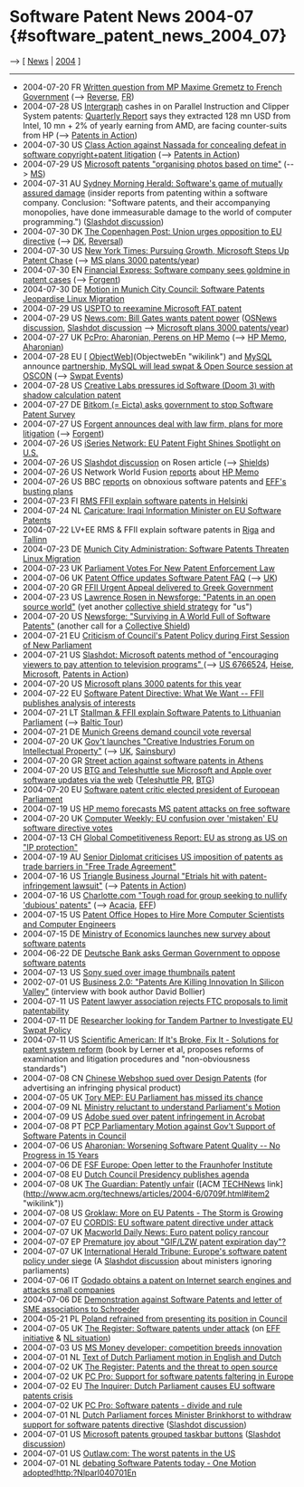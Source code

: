 # Software Patent News 2004-07 {#software_patent_news_2004_07}

\--\> \[ [ News](SwpatcninoEn "wikilink") \| [
2004](Swpatcnino04En "wikilink") \]

------------------------------------------------------------------------

-   2004-07-20 FR [ Written question from MP Maxime Gremetz to French
    Government](GremetzQuestParl040720En "wikilink") (\--\> [
    Reverse](ConsRevers04En "wikilink"), [ FR](SwpatfrEn "wikilink"))
-   2004-07-28 US [ Intergraph](IntergraphEn "wikilink") cashes in on
    Parallel Instruction and Clipper System patents: [Quarterly
    Report](http://home.businesswire.com/portal/site/google/index.jsp?ndmViewId=news_view&newsId=20040728006055&newsLang=en "wikilink")
    says they extracted 128 mn USD from Intel, 10 mn + 2% of yearly
    earning from AMD, are facing counter-suits from HP (\--\> [ Patents
    in Action](SwpikxraniEn "wikilink"))
-   2004-07-30 US [Class Action against Nassada for concealing defeat in
    software copyright+patent
    litigation](http://biz.yahoo.com/prnews/040730/nef022_1.html "wikilink")
    (\--\> [ Patents in Action](SwpikxraniEn "wikilink"))
-   2004-07-29 US [Microsoft patents \"organising photos based on
    time\"](http://appft1.uspto.gov/netacgi/nph-Parser?Sect1=PTO1&Sect2=HITOFF&d=PG01&p=1&u=%2Fnetahtml%2FPTO%2Fsrchnum.html&r=1&f=G&l=50&s1=%2220040145602%22.PGNR.&OS=DN/20040145602&RS=DN/20040145602 "wikilink")
    (\--\> [ MS](SwpatmicrosoftEn "wikilink"))
-   2004-07-31 AU [Sydney Morning Herald: Software\'s game of mutually
    assured
    damage](http://www.smh.com.au/articles/2004/07/30/1091080437270.html?oneclick=true "wikilink")
    (insider reports from patenting within a software company.
    Conclusion: \"Software patents, and their accompanying monopolies,
    have done immeasurable damage to the world of computer
    programming.\") ([Slashdot
    discussion](http://yro.slashdot.org/yro/04/08/01/2331201.shtml "wikilink"))
-   2004-07-30 DK [The Copenhagen Post: Union urges opposition to EU
    directive](http://www.cphpost.dk/get/80490.html "wikilink") (\--\> [
    DK](SwpatdkEn "wikilink"), [ Reversal](ConsRevers04En "wikilink"))
-   2004-07-30 US [New York Times: Pursuing Growth, Microsoft Steps Up
    Patent
    Chase](http://www.nytimes.com/2004/07/30/technology/30soft.html "wikilink")
    (\--\> [ MS plans 3000 patents/year](Microsoft040720En "wikilink"))
-   2004-07-30 EN [Financial Express: Software company sees goldmine in
    patent
    cases](http://www.financialexpress.com/fe_full_story.php?content_id=64683 "wikilink")
    (\--\> [ Forgent](ForgentEn "wikilink"))
-   2004-07-30 DE [ Motion in Munich City Council: Software Patents
    Jeopardise Linux Migration](Limux040730En "wikilink")
-   2004-07-29 US [ USPTO to reexamine Microsoft FAT
    patent](Pubpat040729En "wikilink")
-   2004-07-29 US [News.com: Bill Gates wants patent
    power](http://news.com.com/Gates+wants+patent+power/2100-1014_3-5288722.html?tag=nefd.top "wikilink")
    ([OSNews
    discussion](http://www.osnews.com/comment.php?news_id=7848 "wikilink"),
    [Slashdot
    discussion](http://yro.slashdot.org/article.pl?sid=04/07/29/2225246 "wikilink")
    \--\> [ Microsoft plans 3000
    patents/year](Microsoft040720En "wikilink"))
-   2004-07-27 UK [PcPro: Aharonian, Perens on HP
    Memo](http://www.pcpro.co.uk/news/news_story.php?id=61138 "wikilink")
    (\--\> [ HP Memo](Campbell040719En "wikilink"), [
    Aharonian](SwpataharonianEn "wikilink"))
-   2004-07-28 EU [
    [ObjectWeb](ObjectWeb "wikilink")](ObjectwebEn "wikilink") and [
    MySQL ](MysqlEn "wikilink") announce [partnership, MySQL will lead
    swpat & Open Source session at
    OSCON](http://www.categorynet.com/fr/cp/details.php?id=51186 "wikilink")
    (\--\> [ Swpat Events](SwpatpenmiEn "wikilink"))
-   2004-07-28 US [ Creative Labs pressures id Software (Doom 3) with
    shadow calculation patent](Creative040728En "wikilink")
-   2004-07-27 DE [ Bitkom (= Eicta) asks government to stop Software
    Patent Survey](Bitkom040727En "wikilink")
-   2004-07-27 US [Forgent announces deal with law firm, plans for more
    litigation](http://home.businesswire.com/portal/site/google/index.jsp?ndmViewId=news_view&newsId=20040727005862&newsLang=en "wikilink")
    (\--\> [ Forgent](ForgentEn "wikilink"))
-   2004-07-26 US [iSeries Network: EU Patent Fight Shines Spotlight on
    U.S.](http://www.iseriesnetwork.com/news/nwn/story.cfm?ID=18937&channel=news "wikilink")
-   2004-07-26 US [Slashdot
    discussion](http://yro.slashdot.org/article.pl?sid=04/07/26/2225251 "wikilink")
    on Rosen article (\--\> [ Shields](SwpatgacriEn "wikilink"))
-   2004-07-26 US Network World Fusion
    [reports](http://www.nwfusion.com/news/2004/0720hpmemo.html?nl "wikilink")
    about [ HP Memo](Campbell040719En "wikilink")
-   2004-07-26 US BBC
    [reports](http://news.bbc.co.uk/1/hi/technology/3920793.stm "wikilink")
    on obnoxious software patents and [ EFF\'s busting
    plans](EffSwpat04En "wikilink")
-   2004-07-23 FI [ RMS FFII explain software patents in
    Helsinki](Helsinki040723En "wikilink")
-   2004-07-24 NL [ Caricature: Iraqi Information Minister on EU
    Software Patents](Iraq040724En "wikilink")
-   2004-07-22 LV+EE RMS & FFII explain software patents in [
    Riga](Riga040722En "wikilink") and [
    Tallinn](Tallinn040722En "wikilink")
-   2004-07-23 DE [ Munich City Administration: Software Patents
    Threaten Linux Migration](Limux040723En "wikilink")
-   2004-07-23 UK [ Parliament Votes For New Patent Enforcement
    Law](UkPatentsAct04En "wikilink")
-   2004-07-06 UK [Patent Office updates Software Patent
    FAQ](http://www.patent.gov.uk/about/ippd/faq/softpat.htm#support "wikilink")
    (\--\> [ UK](SwpatukEn "wikilink"))
-   2004-07-20 GR [ FFII Urgent Appeal delivered to Greek
    Government](LtrConsRecvGr0406En "wikilink")
-   2004-07-23 US [Lawrence Rosen in Newsforge: \"Patents in an open
    source
    world\"](http://trends.newsforge.com/trends/04/07/22/201217.shtml?tid=147&tid=110&tid=132 "wikilink")
    (yet another [ collective shield strategy](SwpatgacriEn "wikilink")
    for \"us\")
-   2004-07-20 US [Newsforge: \"Surviving in A World Full of Software
    Patents\"](http://www.newsforge.com/print.pl?sid=04/07/19/2251254 "wikilink")
    (another call for a [ Collective Shield](SwpatgacriEn "wikilink"))
-   2004-07-21 EU [ Criticism of Council\'s Patent Policy during First
    Session of New Parliament](Savary040721En "wikilink")
-   2004-07-21 US [Slashdot: Microsoft patents method of \"encouraging
    viewers to pay attention to television programs\"
    ](http://yro.slashdot.org/article.pl?sid=04/07/22/2156240=155&tid=109 "wikilink")
    (\--\> [US
    6766524](http://patft.uspto.gov/netacgi/nph-Parser?Sect1=PTO1&Sect2=HITOFF&d=PALL&p=1&u=/netahtml/srchnum.htm&r=1&f=G&l=50&s1=6,766,524.WKU.&OS=PN/6,766,524&RS=PN/6,766,524 "wikilink"),
    [Heise](http://www.heise.de/newsticker/meldung/49363 "wikilink"), [
    Microsoft](SwpatmicrosoftEn "wikilink"), [ Patents in
    Action](SwpikxraniEn "wikilink"))
-   2004-07-20 US [ Microsoft plans 3000 patents for this
    year](Microsoft040720En "wikilink")
-   2004-07-22 EU [Software Patent Directive: What We Want \-- FFII
    publishes analysis of
    interests](http://swpat.ffii.org/analysis/needs/ "wikilink")
-   2004-07-21 LT [ Stallman & FFII explain Software Patents to
    Lithuanian Parliament](Vilnius040721En "wikilink") (\--\> [ Baltic
    Tour](RmsBalt0407En "wikilink"))
-   2004-07-21 DE [ Munich Greens demand council vote
    reversal](Gruenemuc0407En "wikilink")
-   2004-07-20 UK [Gov\'t launches \"Creative Industries Forum on
    Intellectual
    Property\"](http://www.culture.gov.uk/global/press_notices/archive_2004/dcms089_04.htm?month=July&properties=archive_2004%2C%2Fglobal%2Fpress_notices%2Farchive_2004%2F%2C "wikilink")
    (\--\> [ UK](SwpatukEn "wikilink"), [
    Sainsbury](DavidSainsburyEn "wikilink"))
-   2004-07-20 GR [ Street action against software patents in
    Athens](Athina040718En "wikilink")
-   2004-07-20 US [BTG and Teleshuttle sue Microsoft and Apple over
    software updates via the
    web](http://biz.yahoo.com/rc/040720/tech_btg_lawsuit_1.html "wikilink")
    ([Teleshuttle
    PR](http://www.btgplc.com/news/20072004MicrosoftApple.html "wikilink"),
    [ BTG](SwxaiBtgEn "wikilink"))
-   2004-07-20 EU [ Software patent critic elected president of European
    Parliament](Borrell040720En "wikilink")
-   2004-07-19 US [ HP memo forecasts MS patent attacks on free
    software](Campbell040719En "wikilink")
-   2004-07-20 UK [Computer Weekly: EU confusion over \'mistaken\' EU
    software directive
    votes](http://www.computerweekly.com/articles/article.asp?liArticleID=132014&liArticleTypeID=1&liCategoryID=6&liChannelID=28&liFlavourID=1&sSearch=&nPage=1 "wikilink")
-   2004-07-13 CH [ Global Competitiveness Report: EU as strong as US on
    \"IP protection\"](Kompet040713En "wikilink")
-   2004-07-19 AU [ Senior Diplomat criticises US imposition of patents
    as trade barriers in \"Free Trade
    Agreement\"](Ausfta040719En "wikilink")
-   2004-07-16 US [Triangle Business Journal \"Etrials hit with
    patent-infringement
    lawsuit\"](http://triangle.bizjournals.com/triangle/stories/2004/07/12/daily37.html "wikilink")
    (\--\> [ Patents in Action](SwpikxraniEn "wikilink"))
-   2004-07-16 US [Charlotte.com \"Tough road for group seeking to
    nullify \'dubious\'
    patents\"](http://www.charlotte.com/mld/charlotte/business/9163249.htm "wikilink")
    (\--\> [ Acacia](SwxaiAcaciaEn "wikilink"), [
    EFF](Eff040630En "wikilink"))
-   2004-07-15 US [Patent Office Hopes to Hire More Computer Scientists
    and Computer Engineers
    ](http://patentlaw.typepad.com/patent/2004/07/patent_examiner.html "wikilink")
-   2004-07-15 DE [ Ministry of Economics launches new survey about
    software patents](Bmwa040715En "wikilink")
-   2004-06-22 DE [ Deutsche Bank asks German Government to oppose
    software patents](DB040622En "wikilink")
-   2004-07-13 US [ Sony sued over image thumbnails
    patent](Ampex040713En "wikilink")
-   2002-07-01 US [Business 2.0: \"Patents Are Killing Innovation In
    Silicon
    Valley\"](http://www.business2.com/b2/web/articles/0,17863,514815,00.html "wikilink")
    (interview with book author David Bollier)
-   2004-07-11 US [ Patent lawyer association rejects FTC proposals to
    limit patentability](Ipo040711En "wikilink")
-   2004-07-11 DE [ Researcher looking for Tandem Partner to Investigate
    EU Swpat Policy](Tandem040711En "wikilink")
-   2004-07-11 US [Scientific American: If It\'s Broke, Fix It -
    Solutions for patent system
    reform](http://www.sciam.com/article.cfm?chanID=sa001&articleID=000BA312-7845-10CF-B4F283414B7F0000 "wikilink")
    (book by Lerner et al, proposes reforms of examination and
    litigation procedures and \"non-obviousness standards\")
-   2004-07-08 CN [Chinese Webshop sued over Design
    Patents](http://english.eastday.com/epublish/gb/paper1/1325/class000100005/hwz202125.htm "wikilink")
    (for advertising an infringing physical product)
-   2004-07-05 UK [ Tory MEP: EU Parliament has missed its
    chance](Helmer040705En "wikilink")
-   2004-07-09 NL [ Ministry reluctant to understand Parliament\'s
    Motion](NlMot040709En "wikilink")
-   2004-07-09 US [ Adobe sued over patent infringement in
    Acrobat](Adobe040709En "wikilink")
-   2004-07-08 PT [ PCP Parliamentary Motion against Gov\'t Support of
    Software Patents in Council](PcpAr040708En "wikilink")
-   2004-07-06 US [ Aharonian: Worsening Software Patent Quality \-- No
    Progress in 15 Years](Greg040706En "wikilink")
-   2004-07-06 DE [FSF Europe: Open letter to the Fraunhofer
    Institute](http://lwn.net/Articles/92590/ "wikilink")
-   2004-07-08 EU [ Dutch Council Presidency publishes
    agenda](Cons040708En "wikilink")
-   2004-07-08 UK [The Guardian: Patently
    unfair](http://www.guardian.co.uk/online/story/0,3605,1255860,00.html "wikilink")
    ([ACM [TECHNews](TECHNews "wikilink")
    link](http://www.acm.org/technews/articles/2004-6/0709f.html#item2 "wikilink"))
-   2004-07-08 US [Groklaw: More on EU Patents - The Storm is
    Growing](http://www.groklaw.net/article.php?story=20040708073049832 "wikilink")
-   2004-07-07 EU [CORDIS: EU software patent directive under
    attack](http://dbs.cordis.lu/cgi-bin/srchidadb?CALLER=NHP_EN_NEWS&ACTION=D&SESSION=&RCN=EN_RCN_ID:22295 "wikilink")
-   2004-07-07 UK [Macworld Daily News: Euro patent policy
    rancour](http://www.macworld.co.uk/news/index.cfm?NewsID=9087&Page=1&pagePos=1 "wikilink")
-   2004-07-07 EP [ Premature joy about \"GIF/LZW patent expiration
    day\"?](Unisys040707En "wikilink")
-   2004-07-07 UK [International Herald Tribune: Europe\'s software
    patent policy under
    siege](http://www.iht.com/articles/528268.html "wikilink") (A
    [Slashdot
    discussion](http://yro.slashdot.org/article.pl?sid=04/07/07/229214&mode=thread "wikilink")
    about ministers ignoring parliaments)
-   2004-07-06 IT [ Godado obtains a patent on Internet search engines
    and attacks small companies](Godado040704En "wikilink")
-   2004-07-06 DE [ Demonstration against Software Patents and letter of
    SME associations to Schroeder](DemoMuenchen040706En "wikilink")
-   2004-05-21 PL [ Poland refrained from presenting its position in
    Council](Pietras040521En "wikilink")
-   2004-07-05 UK [The Register: Software patents under
    attack](http://www.theregister.co.uk/2004/07/05/software_patents_double_whammy/ "wikilink")
    (on [ EFF initiative](Eff040630En "wikilink") & [ NL
    situation](NlVote040701En "wikilink"))
-   2004-07-03 US [MS Money developer: competition breeds
    innovation](http://blogs.msdn.com/philipsu/archive/2004/07/01/170682.aspx "wikilink")
-   2004-07-01 NL [ Text of Dutch Parliament motion in English and
    Dutch](NlMot040701En "wikilink")
-   2004-07-02 UK [The Register: Patents and the threat to open
    source](http://www.theregister.co.uk/2004/07/02/patents_threaten_open_source/ "wikilink")
-   2004-07-02 UK [PC Pro: Support for software patents faltering in
    Europe
    ](http://www.pcpro.co.uk/news/news_story.php?id=60071 "wikilink")
-   2004-07-02 EU [The Inquirer: Dutch Parliament causes EU software
    patents
    crisis](http://www.theinquirer.net/?article=16984 "wikilink")
-   2004-07-02 UK [ PC Pro: Software patents - divide and
    rule](Pcpro040702En "wikilink")
-   2004-07-01 NL [ Dutch Parliament forces Minister Brinkhorst to
    withdraw support for software patents
    directive](NlVote040701En "wikilink") ([Slashdot
    discussion](http://slashdot.org/article.pl?sid=04/07/02/1318220&mode=thread "wikilink"))
-   2004-07-01 US [Microsoft patents grouped taskbar
    buttons](http://patft.uspto.gov/netacgi/nph-Parser?Sect1=PTO2=HITOFF&p=1&u=/netahtml/search-bool.html&r=1&f=G&l=50&co1=AND&d=ptxt&s1=6,756,999&OS=6,756,999&RS=6,756,999 "wikilink")
    ([Slashdot
    discussion](http://slashdot.org/article.pl?sid=04/07/02/0027244&mode=thread "wikilink"))
-   2004-07-01 US [Outlaw.com: The worst patents in the
    US](http://www.out-law.com/php/page.php?page_id=theworstpatentsin1088677048&area=news "wikilink")
-   2004-07-01 NL [debating Software Patents today - One Motion
    adopted!http:?Nlparl040701En](Parliament "wikilink")
